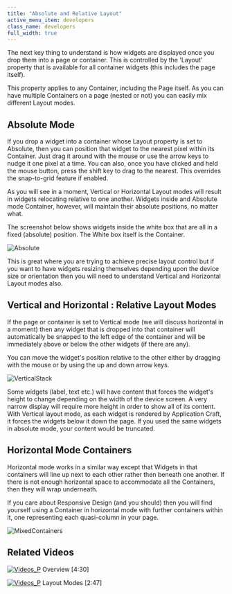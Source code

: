 ```yaml
---
title: "Absolute and Relative Layout"
active_menu_item: developers
class_name: developers
full_width: true
---
```



The next key thing to understand is how widgets are displayed once you drop them into a page or container. This is controlled by the 'Layout' property that is available for all container widgets (this includes the page itself).

This property applies to any Container, including the Page itself. As you can have multiple Containers on a page (nested or not) you can easily mix different Layout modes.

## Absolute Mode

If you drop a widget into a container whose Layout property is set to Absolute, then you can position that widget to the nearest pixel within its Container. Just drag it around with the mouse or use the arrow keys to nudge it one pixel at a time. You can also, once you have clicked and held the mouse button, press the shift key to drag to the nearest. This overrides the snap-to-grid feature if enabled.

As you will see in a moment, Vertical or Horizontal Layout modes will result in widgets relocating relative to one another. Widgets inside and Absolute mode Container, however, will maintain their absolute positions, no matter what.

The screenshot below shows widgets inside the white box that are all in a fixed (absolute) position. The White box itself is the Container.

![Absolute](/img/docs/absolute.zoom74.png)

This is great where you are trying to achieve precise layout control but if you want to have widgets resizing themselves depending upon the device size or orientation then you will need to understand Vertical and Horizontal Layout modes also.

## Vertical and Horizontal : Relative Layout Modes

If the page or container is set to Vertical mode (we will discuss horizontal in a moment) then any widget that is dropped into that container will automatically be snapped to the left edge of the container and will be immediately above or below the other widgets (if there are any).

You can move the widget's position relative to the other either by dragging with the mouse or by using the up and down arrow keys.

![VerticalStack](/img/docs/verticalstack.zoom74.png)

Some widgets (label, text etc.) will have content that forces the widget's height to change depending on the width of the device screen. A very narrow display will require more height in order to show all of its content. With Vertical layout mode, as each widget is rendered by Application Craft, it forces the widgets below it down the page. If you used the same widgets in absolute mode, your content would be truncated.

## Horizontal Mode Containers

Horizontal mode works in a similar way except that Widgets in that containers will line up next to each other rather then beneath one another. If there is not enough horizontal space to accommodate all the Containers, then they will wrap underneath.

If you care about Responsive Design (and you should) then you will find yourself using a Container in horizontal mode with further containers within it, one representing each quasi-column in your page.

![MixedContainers](/img/docs/mixedcontainers.zoom95.png)

## Related Videos

[![Videos\_P](/img/docs/videos_p.png)](http://www.youtube.com/v/pHaov7DW4kM?autoplay=1&hd=1&fs=1&showsearch=0&rel=0&) Overview [4:30]

[![Videos\_P](/img/docs/videos_p.png)](http://www.youtube.com/v/IN3cVOS34mo?autoplay=1&hd=1&fs=1&showsearch=0&rel=0&) Layout Modes [2:47]

